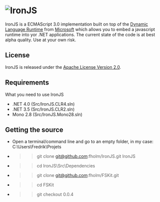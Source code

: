 # ![IronJS](http://ironjs.com/logo.png)

IronJS is a ECMAScript 3.0 implementation built on top of the [Dynamic Language Runtime](http://dlr.codeplex.com/) from [Microsoft](http://www.microsoft.com/) which allows you to embed a javascript runtime into yor .NET applications. The current state of the code is at best alpha quality. Use at your own risk.

## License

IronJS is released under the [Apache License Version 2.0](http://www.apache.org/licenses/LICENSE-2.0).

## Requirements

What you need to use IronJS

* .NET 4.0 (Src/IronJS.CLR4.sln)
* .NET 3.5 (Src/IronJS.CLR2.sln)
* Mono 2.8 (Src/IronJS.Mono28.sln)

## Getting the source

* Open a terminal/command line and go to an empty folder, in my case: C:\Users\Fredrik\Projets
* >> git clone git@github.com:fholm/IronJS.git IronJS
* >> cd IronJS\Src\Dependencies
* >> git clone git@github.com:fholm/FSKit.git
* >> cd FSKit
* >> git checkout 0.0.4